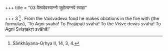 +++
title = "03 वैश्वदेवस्याग्नौ जुहोत्यग्नये स्वाहा"

+++
3 [^3] . From the Vaiśvadeva food he makes oblations in the fire with (the formulas), 'To Agni svāhā! To Prajāpati svāhā! To the Viśve devās svāhā! To Agni Sviṣṭakṛt svāhā!'


[^3]:  Śāṅkhāyana-Gṛhya II, 14, 3, 4.

